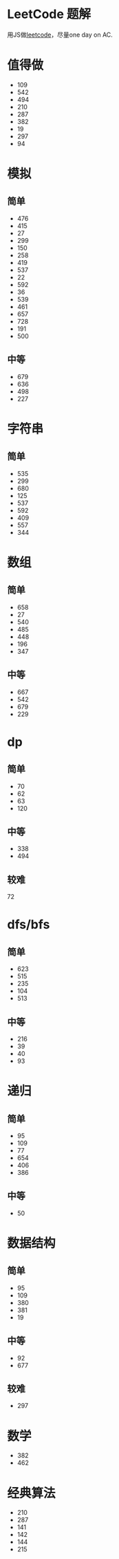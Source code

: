 # LeetCode 题解

用JS做[leetcode](https://leetcode.com)，尽量one day on AC.

# 值得做
* 109
* 542
* 494
* 210
* 287
* 382
* 19
* 297
* 94

# 模拟 
## 简单
* 476
* 415
* 27
* 299
* 150
* 258
* 419
* 537
* 22
* 592 
* 36
* 539
* 461
* 657
* 728
* 191
* 500
## 中等
* 679
* 636
* 498
* 227

# 字符串
## 简单
* 535 
* 299
* 680
* 125
* 537
* 592
* 409
* 557
* 344


# 数组 
## 简单
* 658
* 27
* 540
* 485
* 448
* 196
* 347

## 中等

* 667
* 542
* 679
* 229

# dp
## 简单
* 70
* 62
* 63
* 120

## 中等

* 338
* 494

## 较难
72

# dfs/bfs
## 简单
* 623
* 515
* 235
* 104
* 513

## 中等
* 216
* 39
* 40
* 93

# 递归
## 简单
* 95
* 109
* 77
* 654
* 406
* 386

## 中等
* 50

# 数据结构
## 简单
* 95
* 109
* 380
* 381
* 19

## 中等
* 92
* 677

## 较难
* 297

# 数学
* 382
* 462

# 经典算法
* 210
* 287
* 141
* 142
* 144 
* 215
